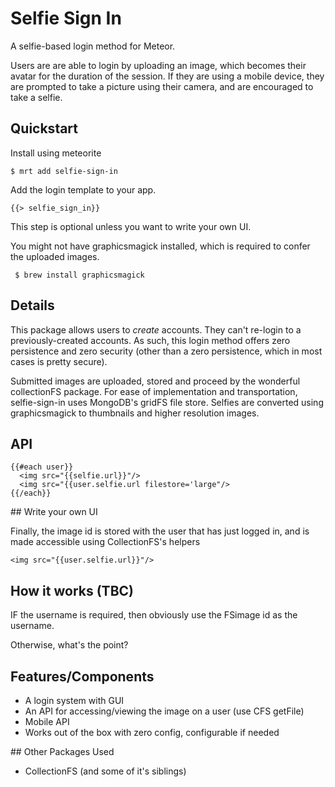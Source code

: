 # Selfie Sign In

A selfie-based login method for Meteor.

Users are are able to login by uploading an image, which becomes their avatar for the duration of the session. If they are using a mobile device, they are prompted to take a picture using their camera, and are encouraged to take a selfie.

## Quickstart

Install using meteorite

```
$ mrt add selfie-sign-in
```

Add the login template to your app.

```
{{> selfie_sign_in}}
```
This step is optional unless you want to write your own UI.

You might not have graphicsmagick installed, which is required to confer the uploaded images.

```
 $ brew install graphicsmagick
```

## Details

This package allows users to *create* accounts. They can't re-login to a previously-created accounts. As such, this login method offers zero persistence and zero security (other than a zero persistence, which in most cases is pretty secure).

Submitted images are uploaded, stored and proceed by the wonderful collectionFS package. For ease of implementation and transportation, selfie-sign-in uses MongoDB's gridFS file store. Selfies are converted using graphicsmagick to thumbnails and higher resolution images.

## API 

```
{{#each user}}
  <img src="{{selfie.url}}"/>
  <img src="{{user.selfie.url filestore='large"/>
{{/each}}
```

## Write your own UI

Finally, the image id is stored with the user that has just logged in, and is made accessible using CollectionFS's helpers

```
<img src="{{user.selfie.url}}"/>
```


## How it works (TBC)

IF the username is required, then obviously use the FSimage id as the username.

Otherwise, what's the point?



## Features/Components

* A login system with GUI
* An API for accessing/viewing the image on a user (use CFS getFile)
* Mobile API
* Works out of the box with zero config, configurable if needed


## Other Packages Used

* CollectionFS (and some of it's siblings)



